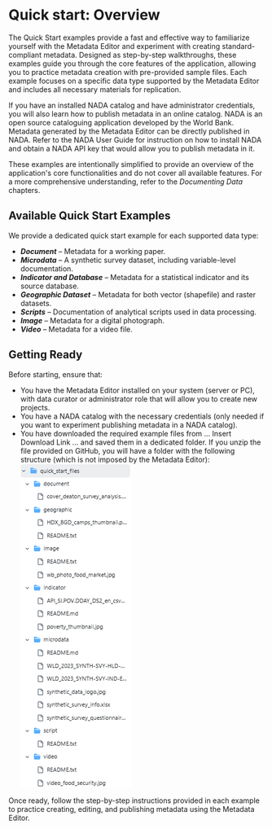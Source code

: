 # Quick start: Overview

The Quick Start examples provide a fast and effective way to familiarize yourself with the Metadata Editor and experiment with creating standard-compliant metadata. Designed as step-by-step walkthroughs, these examples guide you through the core features of the application, allowing you to practice metadata creation with pre-provided sample files. Each example focuses on a specific data type supported by the Metadata Editor and includes all necessary materials for replication. 

If you have an installed NADA catalog and have administrator credentials, you will also learn how to publish metadata in an online catalog. NADA is an open source cataloguing application developed by the World Bank. Metadata generated by the Metadata Editor can be directly published in NADA. Refer to the NADA User Guide for instruction on how to install NADA and obtain a NADA API key that would allow you to publish metadata in it.

These examples are intentionally simplified to provide an overview of the application's core functionalities and do not cover all available features. For a more comprehensive understanding, refer to the *Documenting Data* chapters.


## Available Quick Start Examples

We provide a dedicated quick start example for each supported data type:

- ***Document*** – Metadata for a working paper.
- ***Microdata*** – A synthetic survey dataset, including variable-level documentation.
- ***Indicator and Database*** – Metadata for a statistical indicator and its source database.
- ***Geographic Dataset*** – Metadata for both vector (shapefile) and raster datasets.
- ***Scripts*** – Documentation of analytical scripts used in data processing.
- ***Image*** – Metadata for a digital photograph.
- ***Video*** – Metadata for a video file.


## Getting Ready

Before starting, ensure that:

- You have the Metadata Editor installed on your system (server or PC), with data curator or administrator role that will allow you to create new projects.
- You have a NADA catalog with the necessary credentials (only needed if you want to experiment publishing metadata in a NADA catalog).
- You have downloaded the required example files from ... Insert Download Link ... and saved them in a dedicated folder. If you unzip the file provided on GitHub, you will have a folder with the following structure (which is not imposed by the Metadata Editor):
  ![image](img/ME_UG_v1-0-0_quick_start_intro_list_demo_files.png)

Once ready, follow the step-by-step instructions provided in each example to practice creating, editing, and publishing metadata using the Metadata Editor.


